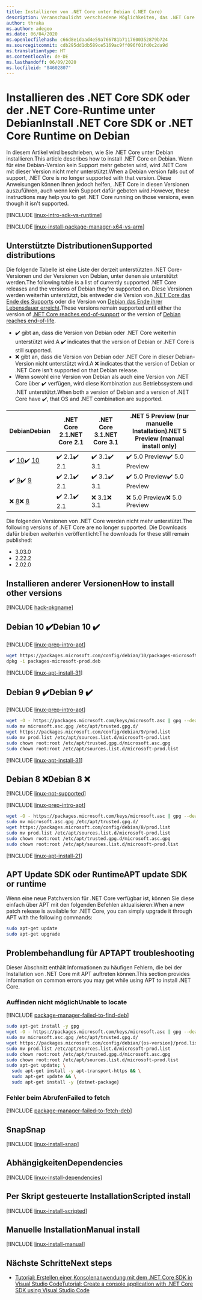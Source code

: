 ```yaml
---
title: Installieren von .NET Core unter Debian (.NET Core)
description: Veranschaulicht verschiedene Möglichkeiten, das .NET Core SDK und die NET Core-Runtime unter Debian zu installieren.
author: thraka
ms.author: adegeo
ms.date: 06/04/2020
ms.openlocfilehash: c66d8e1daad4e59a766781b7117600352879b724
ms.sourcegitcommit: cdb295dd1db589ce5169ac9ff096f01fd0c2da9d
ms.translationtype: HT
ms.contentlocale: de-DE
ms.lasthandoff: 06/09/2020
ms.locfileid: "84602807"
---
```

# <a name="install-net-core-sdk-or-net-core-runtime-on-debian"></a><span data-ttu-id="72bce-103">Installieren des .NET Core SDK oder der .NET Core-Runtime unter Debian</span><span class="sxs-lookup"><span data-stu-id="72bce-103">Install .NET Core SDK or .NET Core Runtime on Debian</span></span>

<span data-ttu-id="72bce-104">In diesem Artikel wird beschrieben, wie Sie .NET Core unter Debian installieren.</span><span class="sxs-lookup"><span data-stu-id="72bce-104">This article describes how to install .NET Core on Debian.</span></span> <span data-ttu-id="72bce-105">Wenn für eine Debian-Version kein Support mehr geboten wird, wird .NET Core mit dieser Version nicht mehr unterstützt.</span><span class="sxs-lookup"><span data-stu-id="72bce-105">When a Debian version falls out of support, .NET Core is no longer supported with that version.</span></span> <span data-ttu-id="72bce-106">Diese Anweisungen können Ihnen jedoch helfen, .NET Core in diesen Versionen auszuführen, auch wenn kein Support dafür geboten wird.</span><span class="sxs-lookup"><span data-stu-id="72bce-106">However, these instructions may help you to get .NET Core running on those versions, even though it isn't supported.</span></span>

[!INCLUDE [linux-intro-sdk-vs-runtime](includes/linux-intro-sdk-vs-runtime.md)]

[!INCLUDE [linux-install-package-manager-x64-vs-arm](includes/linux-install-package-manager-x64-vs-arm.md)]

## <a name="supported-distributions"></a><span data-ttu-id="72bce-107">Unterstützte Distributionen</span><span class="sxs-lookup"><span data-stu-id="72bce-107">Supported distributions</span></span>

<span data-ttu-id="72bce-108">Die folgende Tabelle ist eine Liste der derzeit unterstützten .NET Core-Versionen und der Versionen von Debian, unter denen sie unterstützt werden.</span><span class="sxs-lookup"><span data-stu-id="72bce-108">The following table is a list of currently supported .NET Core releases and the versions of Debian they're supported on.</span></span> <span data-ttu-id="72bce-109">Diese Versionen werden weiterhin unterstützt, bis entweder die Version von [.NET Core das Ende des Supports](https://dotnet.microsoft.com/platform/support/policy/dotnet-core) oder die Version von [Debian das Ende ihrer Lebensdauer erreicht](https://wiki.debian.org/DebianReleases).</span><span class="sxs-lookup"><span data-stu-id="72bce-109">These versions remain supported until either the version of [.NET Core reaches end-of-support](https://dotnet.microsoft.com/platform/support/policy/dotnet-core) or the version of [Debian reaches end-of-life](https://wiki.debian.org/DebianReleases).</span></span>

- <span data-ttu-id="72bce-110">✔️ gibt an, dass die Version von Debian oder .NET Core weiterhin unterstützt wird.</span><span class="sxs-lookup"><span data-stu-id="72bce-110">A ✔️ indicates that the version of Debian or .NET Core is still supported.</span></span>
- <span data-ttu-id="72bce-111">❌ gibt an, dass die Version von Debian oder .NET Core in dieser Debian-Version nicht unterstützt wird.</span><span class="sxs-lookup"><span data-stu-id="72bce-111">A ❌ indicates that the version of Debian or .NET Core isn't supported on that Debian release.</span></span>
- <span data-ttu-id="72bce-112">Wenn sowohl eine Version von Debian als auch eine Version von .NET Core über ✔️ verfügen, wird diese Kombination aus Betriebssystem und .NET unterstützt.</span><span class="sxs-lookup"><span data-stu-id="72bce-112">When both a version of Debian and a version of .NET Core have ✔️, that OS and .NET combination are supported.</span></span>

| <span data-ttu-id="72bce-113">Debian</span><span class="sxs-lookup"><span data-stu-id="72bce-113">Debian</span></span>                   | <span data-ttu-id="72bce-114">.NET Core 2.1</span><span class="sxs-lookup"><span data-stu-id="72bce-114">.NET Core 2.1</span></span> | <span data-ttu-id="72bce-115">.NET Core 3.1</span><span class="sxs-lookup"><span data-stu-id="72bce-115">.NET Core 3.1</span></span> | <span data-ttu-id="72bce-116">.NET 5 Preview (nur manuelle Installation)</span><span class="sxs-lookup"><span data-stu-id="72bce-116">.NET 5 Preview (manual install only)</span></span> |
|--------------------------|---------------|---------------|----------------|
| <span data-ttu-id="72bce-117">✔️ [10](#debian-10-)</span><span class="sxs-lookup"><span data-stu-id="72bce-117">✔️ [10](#debian-10-)</span></span>     | <span data-ttu-id="72bce-118">✔️ 2.1</span><span class="sxs-lookup"><span data-stu-id="72bce-118">✔️ 2.1</span></span>        | <span data-ttu-id="72bce-119">✔️ 3.1</span><span class="sxs-lookup"><span data-stu-id="72bce-119">✔️ 3.1</span></span>        | <span data-ttu-id="72bce-120">✔️ 5.0 Preview</span><span class="sxs-lookup"><span data-stu-id="72bce-120">✔️ 5.0 Preview</span></span> |
| <span data-ttu-id="72bce-121">✔️ [9](#debian-9-)</span><span class="sxs-lookup"><span data-stu-id="72bce-121">✔️ [9](#debian-9-)</span></span>       | <span data-ttu-id="72bce-122">✔️ 2.1</span><span class="sxs-lookup"><span data-stu-id="72bce-122">✔️ 2.1</span></span>        | <span data-ttu-id="72bce-123">✔️ 3.1</span><span class="sxs-lookup"><span data-stu-id="72bce-123">✔️ 3.1</span></span>        | <span data-ttu-id="72bce-124">✔️ 5.0 Preview</span><span class="sxs-lookup"><span data-stu-id="72bce-124">✔️ 5.0 Preview</span></span> |
| <span data-ttu-id="72bce-125">❌ [8](#debian-8-)</span><span class="sxs-lookup"><span data-stu-id="72bce-125">❌ [8](#debian-8-)</span></span>       | <span data-ttu-id="72bce-126">✔️ 2.1</span><span class="sxs-lookup"><span data-stu-id="72bce-126">✔️ 2.1</span></span>        | <span data-ttu-id="72bce-127">❌ 3.1</span><span class="sxs-lookup"><span data-stu-id="72bce-127">❌ 3.1</span></span>        | <span data-ttu-id="72bce-128">❌ 5.0 Preview</span><span class="sxs-lookup"><span data-stu-id="72bce-128">❌ 5.0 Preview</span></span> |

<span data-ttu-id="72bce-129">Die folgenden Versionen von .NET Core werden nicht mehr unterstützt.</span><span class="sxs-lookup"><span data-stu-id="72bce-129">The following versions of .NET Core are no longer supported.</span></span> <span data-ttu-id="72bce-130">Die Downloads dafür bleiben weiterhin veröffentlicht:</span><span class="sxs-lookup"><span data-stu-id="72bce-130">The downloads for these still remain published:</span></span>

- <span data-ttu-id="72bce-131">3.0</span><span class="sxs-lookup"><span data-stu-id="72bce-131">3.0</span></span>
- <span data-ttu-id="72bce-132">2.2</span><span class="sxs-lookup"><span data-stu-id="72bce-132">2.2</span></span>
- <span data-ttu-id="72bce-133">2.0</span><span class="sxs-lookup"><span data-stu-id="72bce-133">2.0</span></span>

## <a name="how-to-install-other-versions"></a><span data-ttu-id="72bce-134">Installieren anderer Versionen</span><span class="sxs-lookup"><span data-stu-id="72bce-134">How to install other versions</span></span>

[!INCLUDE [hack-pkgname](./includes/package-manager-heading-hack-pkgname.md)]

## <a name="debian-10-"></a><span data-ttu-id="72bce-135">Debian 10 ✔️</span><span class="sxs-lookup"><span data-stu-id="72bce-135">Debian 10 ✔️</span></span>

[!INCLUDE [linux-prep-intro-apt](includes/linux-prep-intro-apt.md)]

```bash
wget https://packages.microsoft.com/config/debian/10/packages-microsoft-prod.deb -O packages-microsoft-prod.deb
dpkg -i packages-microsoft-prod.deb
```

[!INCLUDE [linux-apt-install-31](includes/linux-install-31-apt.md)]

## <a name="debian-9-"></a><span data-ttu-id="72bce-136">Debian 9 ✔️</span><span class="sxs-lookup"><span data-stu-id="72bce-136">Debian 9 ✔️</span></span>

[!INCLUDE [linux-prep-intro-apt](includes/linux-prep-intro-apt.md)]

```bash
wget -O - https://packages.microsoft.com/keys/microsoft.asc | gpg --dearmor > microsoft.asc.gpg
sudo mv microsoft.asc.gpg /etc/apt/trusted.gpg.d/
wget https://packages.microsoft.com/config/debian/9/prod.list
sudo mv prod.list /etc/apt/sources.list.d/microsoft-prod.list
sudo chown root:root /etc/apt/trusted.gpg.d/microsoft.asc.gpg
sudo chown root:root /etc/apt/sources.list.d/microsoft-prod.list
```

[!INCLUDE [linux-apt-install-31](includes/linux-install-31-apt.md)]

## <a name="debian-8-"></a><span data-ttu-id="72bce-137">Debian 8 ❌</span><span class="sxs-lookup"><span data-stu-id="72bce-137">Debian 8 ❌</span></span>

[!INCLUDE [linux-not-supported](includes/linux-not-supported-debian.md)]

[!INCLUDE [linux-prep-intro-apt](includes/linux-prep-intro-apt.md)]

```bash
wget -O - https://packages.microsoft.com/keys/microsoft.asc | gpg --dearmor > microsoft.asc.gpg
sudo mv microsoft.asc.gpg /etc/apt/trusted.gpg.d/
wget https://packages.microsoft.com/config/debian/8/prod.list
sudo mv prod.list /etc/apt/sources.list.d/microsoft-prod.list
sudo chown root:root /etc/apt/trusted.gpg.d/microsoft.asc.gpg
sudo chown root:root /etc/apt/sources.list.d/microsoft-prod.list
```

[!INCLUDE [linux-apt-install-21](includes/linux-install-21-apt.md)]

## <a name="apt-update-sdk-or-runtime"></a><span data-ttu-id="72bce-138">APT Update SDK oder Runtime</span><span class="sxs-lookup"><span data-stu-id="72bce-138">APT update SDK or runtime</span></span>

<span data-ttu-id="72bce-139">Wenn eine neue Patchversion für .NET Core verfügbar ist, können Sie diese einfach über APT mit den folgenden Befehlen aktualisieren:</span><span class="sxs-lookup"><span data-stu-id="72bce-139">When a new patch release is available for .NET Core, you can simply upgrade it through APT with the following commands:</span></span>

```bash
sudo apt-get update
sudo apt-get upgrade
```

## <a name="apt-troubleshooting"></a><span data-ttu-id="72bce-140">Problembehandlung für APT</span><span class="sxs-lookup"><span data-stu-id="72bce-140">APT troubleshooting</span></span>

<span data-ttu-id="72bce-141">Dieser Abschnitt enthält Informationen zu häufigen Fehlern, die bei der Installation von .NET Core mit APT auftreten können.</span><span class="sxs-lookup"><span data-stu-id="72bce-141">This section provides information on common errors you may get while using APT to install .NET Core.</span></span>

### <a name="unable-to-locate"></a><span data-ttu-id="72bce-142">Auffinden nicht möglich</span><span class="sxs-lookup"><span data-stu-id="72bce-142">Unable to locate</span></span>

[!INCLUDE [package-manager-failed-to-find-deb](includes/package-manager-failed-to-find-deb.md)]

```bash
sudo apt-get install -y gpg
wget -O - https://packages.microsoft.com/keys/microsoft.asc | gpg --dearmor -o microsoft.asc.gpg
sudo mv microsoft.asc.gpg /etc/apt/trusted.gpg.d/
wget https://packages.microsoft.com/config/debian/{os-version}/prod.list
sudo mv prod.list /etc/apt/sources.list.d/microsoft-prod.list
sudo chown root:root /etc/apt/trusted.gpg.d/microsoft.asc.gpg
sudo chown root:root /etc/apt/sources.list.d/microsoft-prod.list
sudo apt-get update; \
  sudo apt-get install -y apt-transport-https && \
  sudo apt-get update && \
  sudo apt-get install -y {dotnet-package}
```

### <a name="failed-to-fetch"></a><span data-ttu-id="72bce-143">Fehler beim Abrufen</span><span class="sxs-lookup"><span data-stu-id="72bce-143">Failed to fetch</span></span>

[!INCLUDE [package-manager-failed-to-fetch-deb](includes/package-manager-failed-to-fetch-deb.md)]

## <a name="snap"></a><span data-ttu-id="72bce-144">Snap</span><span class="sxs-lookup"><span data-stu-id="72bce-144">Snap</span></span>

[!INCLUDE [linux-install-snap](includes/linux-install-snap.md)]

## <a name="dependencies"></a><span data-ttu-id="72bce-145">Abhängigkeiten</span><span class="sxs-lookup"><span data-stu-id="72bce-145">Dependencies</span></span>

[!INCLUDE [linux-install-dependencies](includes/linux-install-dependencies.md)]

## <a name="scripted-install"></a><span data-ttu-id="72bce-146">Per Skript gesteuerte Installation</span><span class="sxs-lookup"><span data-stu-id="72bce-146">Scripted install</span></span>

[!INCLUDE [linux-install-scripted](includes/linux-install-scripted.md)]

## <a name="manual-install"></a><span data-ttu-id="72bce-147">Manuelle Installation</span><span class="sxs-lookup"><span data-stu-id="72bce-147">Manual install</span></span>

[!INCLUDE [linux-install-manual](includes/linux-install-manual.md)]

## <a name="next-steps"></a><span data-ttu-id="72bce-148">Nächste Schritte</span><span class="sxs-lookup"><span data-stu-id="72bce-148">Next steps</span></span>

- [<span data-ttu-id="72bce-149">Tutorial: Erstellen einer Konsolenanwendung mit dem .NET Core SDK in Visual Studio Code</span><span class="sxs-lookup"><span data-stu-id="72bce-149">Tutorial: Create a console application with .NET Core SDK using Visual Studio Code</span></span>](../tutorials/with-visual-studio-code.md)
